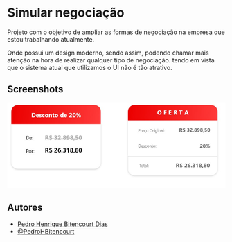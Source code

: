 
# Simular negociação

Projeto com o objetivo de ampliar as formas de negociação na empresa que estou trabalhando atualmente.

Onde possui um design moderno, sendo assim, podendo chamar mais atenção na hora de realizar qualquer tipo de negociação. tendo em vista que o sistema atual que utilizamos o UI não é tão atrativo.



## Screenshots

![App Screenshot](Design/Design%20final.jpeg)


## Autores

- [Pedro Henrique Bitencourt Dias](https://www.linkedin.com/in/pedro-henrique-bitencourt-dias-704a65170/)
- [@PedroHBitencourt](https://github.com/PedroHBitencourt)
